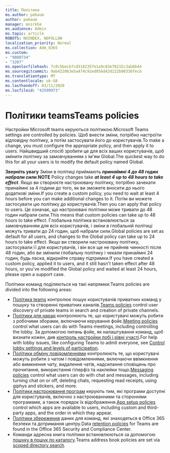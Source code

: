 ```yaml
---
title: Політики
ms.author: pebaum
author: pebaum
manager: mnirkhe
ms.audience: Admin
ms.topic: article
ROBOTS: NOINDEX, NOFOLLOW
localization_priority: Normal
ms.collection: Adm_O365
ms.custom:
- "9000734"
- "3207"
ms.openlocfilehash: 7c0c5becb7cd3182357e1a9c83e76215c3ab6b44
ms.sourcegitcommit: 9ab422063e5a474c92ed956d42d222b90336fecb
ms.translationtype: MT
ms.contentlocale: uk-UA
ms.lasthandoff: 03/11/2020
ms.locfileid: "42599973"
---
```

# <a name="teams-policies"></a><span data-ttu-id="19c06-102">Політики teams</span><span class="sxs-lookup"><span data-stu-id="19c06-102">Teams policies</span></span>

<span data-ttu-id="19c06-103">Настройки Microsoft teams керуються політикою.</span><span class="sxs-lookup"><span data-stu-id="19c06-103">Microsoft Teams settings are controlled by policies.</span></span> <span data-ttu-id="19c06-104">Щоб внести зміни, потрібно настроїти відповідну політику, а потім застосувати його до користувачів.</span><span class="sxs-lookup"><span data-stu-id="19c06-104">To make a change, you must configure the appropriate policy, and then apply it to users.</span></span> <span data-ttu-id="19c06-105">Найшвидший спосіб зробити це для всіх ваших користувачів, щоб змінити політику за замовчуванням з ім'ям Global.</span><span class="sxs-lookup"><span data-stu-id="19c06-105">The quickest way to do this for all your users is to modify the default policy named Global.</span></span> 

<span data-ttu-id="19c06-106">**Зверніть увагу** Зміни в політиці приймають ***принаймні 4 до 48 годин набрали сили***.</span><span class="sxs-lookup"><span data-stu-id="19c06-106">**NOTE** Policy changes take ***at least 4 up to 48 hours to take effect***.</span></span> <span data-ttu-id="19c06-107">Якщо ви створюєте настроювану політику, потрібно зачекати принаймні за 4 години до того, як ви зможете вносити до нього додаткові зміни.</span><span class="sxs-lookup"><span data-stu-id="19c06-107">If you create a custom policy, you need to wait at least 4 hours before you can make additional changes to it.</span></span> <span data-ttu-id="19c06-108">Потім ви можете застосувати цю політику до користувачів.</span><span class="sxs-lookup"><span data-stu-id="19c06-108">Then you can apply that policy to users.</span></span> <span data-ttu-id="19c06-109">Це означає, що настроювані політики може тривати до 48 годин набрали сили.</span><span class="sxs-lookup"><span data-stu-id="19c06-109">This means that custom policies can take up to 48 hours to take effect.</span></span> <span data-ttu-id="19c06-110">Глобальна політика встановлюється за замовчуванням для всіх користувачів, і зміни в глобальній політиці можуть тривати до 24 годин, щоб набрали сили.</span><span class="sxs-lookup"><span data-stu-id="19c06-110">Global policies are set as default for all users, and changes to the Global policy can take up to 24 hours to take effect.</span></span> <span data-ttu-id="19c06-111">Якщо ви створили настроювану політику, застосували її для користувачів, і він все ще не прийняв чинності після 48 годин, або ви змінили глобальну політику і чекали принаймні 24 годин, будь ласка, відкрийте справу підтримки.</span><span class="sxs-lookup"><span data-stu-id="19c06-111">If you have created a custom policy, applied it to users, and it still hasn't taken effect after 48 hours, or you've modified the Global policy and waited at least 24 hours, please open a support case.</span></span>

<span data-ttu-id="19c06-112">Політики команд поділяються на такі напрямки:</span><span class="sxs-lookup"><span data-stu-id="19c06-112">Teams policies are divided into the following areas:</span></span>

- <span data-ttu-id="19c06-113">[Політика teams](https://docs.microsoft.com/MicrosoftTeams/teams-policies) контролює пошук користувачів приватних команд у пошуку та створенні приватних каналів.</span><span class="sxs-lookup"><span data-stu-id="19c06-113">[Teams policies](https://docs.microsoft.com/MicrosoftTeams/teams-policies) control user discovery of private teams in search and creation of private channels.</span></span>  
- <span data-ttu-id="19c06-114">[Політики для нарад](https://docs.microsoft.com/microsoftteams/meeting-policies-in-teams) контролюють те, що користувачі можуть робити з робочими зборами, включаючи керування фойє.</span><span class="sxs-lookup"><span data-stu-id="19c06-114">[Meeting policies](https://docs.microsoft.com/microsoftteams/meeting-policies-in-teams) control what users can do with Teams meetings, including controlling the lobby.</span></span> <span data-ttu-id="19c06-115">За допомогою питань фойє, як налаштування команд, щоб визнати кожен, див [контроль настройки лобі і рівні участі](https://docs.microsoft.com/alchemyinsights/bypass-lobby).</span><span class="sxs-lookup"><span data-stu-id="19c06-115">For help with lobby issues, like configuring Teams to admit everyone, see [Control lobby settings and levels of participation](https://docs.microsoft.com/alchemyinsights/bypass-lobby).</span></span>
- <span data-ttu-id="19c06-116">[Політики обміну повідомленнями](https://docs.microsoft.com/microsoftteams/messaging-policies-in-teams) контролюють те, що користувачі можуть робити з чатом і повідомленнями, включаючи ввімкнення або вимкнення чату, видалення чатів, надсилання сповіщень про прочитання, використання гіперфіз та наклейки тощо.</span><span class="sxs-lookup"><span data-stu-id="19c06-116">[Messaging policies](https://docs.microsoft.com/microsoftteams/messaging-policies-in-teams) control what users can do with chat and messages, including turning chat on or off, deleting chats, requesting read receipts, using giphys and stickers, and more.</span></span>
- <span data-ttu-id="19c06-117">[Політики настроювання програм](https://docs.microsoft.com/MicrosoftTeams/teams-app-setup-policies) керують тим, які програми доступні для користувачів, включно з настроюванними та сторонніми програмами, а також порядок їх відображення.</span><span class="sxs-lookup"><span data-stu-id="19c06-117">[App setup policies](https://docs.microsoft.com/MicrosoftTeams/teams-app-setup-policies) control which apps are available to users, including custom and third-party apps, and the order in which they appear.</span></span>  
- <span data-ttu-id="19c06-118">[Політики збереження](https://docs.microsoft.com/microsoftteams/retention-policies) даних для команд, які знаходяться в Office 365 безпеки та дотримання центру.</span><span class="sxs-lookup"><span data-stu-id="19c06-118">Data [retention policies](https://docs.microsoft.com/microsoftteams/retention-policies) for Teams are found in the Office 365 Security and Compliance Center.</span></span>
- <span data-ttu-id="19c06-119">Команди адресна книга політики встановлюються за допомогою [пошуку в пошук по каталогу](https://docs.microsoft.com/MicrosoftTeams/teams-scoped-directory-search).</span><span class="sxs-lookup"><span data-stu-id="19c06-119">Teams address book policies are set via [scoped directory search](https://docs.microsoft.com/MicrosoftTeams/teams-scoped-directory-search).</span></span>